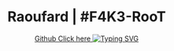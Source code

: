 
<h1 href="https://github.com/ABDOUNEsalim" align="center"> Raoufard | #F4K3-RooT </h1>

<p align="center">
  <a href="https://github.com/raouf-005">
    Github Click here 
    <img src="https://readme-typing-svg.herokuapp.com?color=%ADFF2F&center=true&vCenter=true&width=1200&lines=Raoufard+F4K3-RooT;PWN+Binaryexploitation" alt="Typing SVG">
  </a>
</p>

